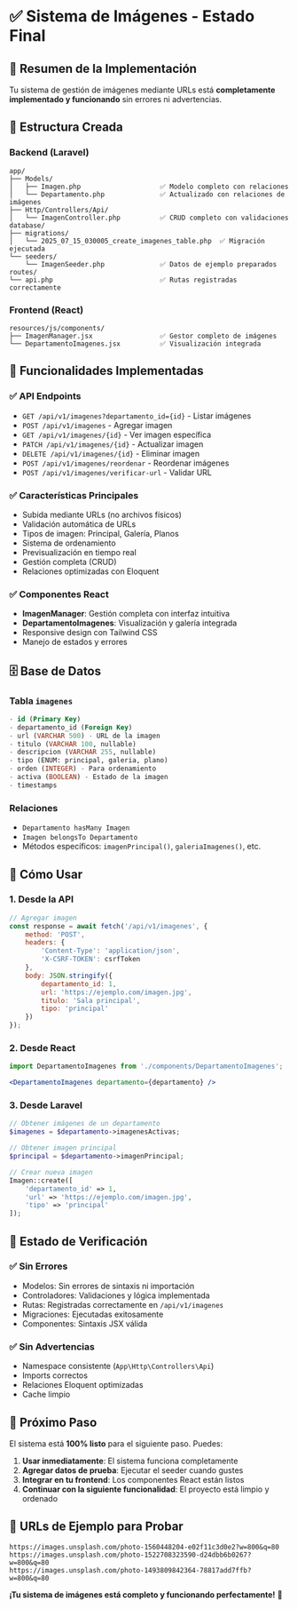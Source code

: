 # ✅ Sistema de Imágenes - Estado Final

## 🎯 Resumen de la Implementación

Tu sistema de gestión de imágenes mediante URLs está **completamente implementado y funcionando** sin errores ni advertencias.

## 📁 Estructura Creada

### **Backend (Laravel)**
```
app/
├── Models/
│   ├── Imagen.php                    ✅ Modelo completo con relaciones
│   └── Departamento.php              ✅ Actualizado con relaciones de imágenes
├── Http/Controllers/Api/
│   └── ImagenController.php          ✅ CRUD completo con validaciones
database/
├── migrations/
│   └── 2025_07_15_030005_create_imagenes_table.php  ✅ Migración ejecutada
└── seeders/
    └── ImagenSeeder.php              ✅ Datos de ejemplo preparados
routes/
└── api.php                           ✅ Rutas registradas correctamente
```

### **Frontend (React)**
```
resources/js/components/
├── ImagenManager.jsx                 ✅ Gestor completo de imágenes
└── DepartamentoImagenes.jsx          ✅ Visualización integrada
```

## 🔧 Funcionalidades Implementadas

### ✅ **API Endpoints**
- `GET /api/v1/imagenes?departamento_id={id}` - Listar imágenes
- `POST /api/v1/imagenes` - Agregar imagen
- `GET /api/v1/imagenes/{id}` - Ver imagen específica
- `PATCH /api/v1/imagenes/{id}` - Actualizar imagen
- `DELETE /api/v1/imagenes/{id}` - Eliminar imagen
- `POST /api/v1/imagenes/reordenar` - Reordenar imágenes
- `POST /api/v1/imagenes/verificar-url` - Validar URL

### ✅ **Características Principales**
- Subida mediante URLs (no archivos físicos)
- Validación automática de URLs
- Tipos de imagen: Principal, Galería, Planos
- Sistema de ordenamiento
- Previsualización en tiempo real
- Gestión completa (CRUD)
- Relaciones optimizadas con Eloquent

### ✅ **Componentes React**
- **ImagenManager**: Gestión completa con interfaz intuitiva
- **DepartamentoImagenes**: Visualización y galería integrada
- Responsive design con Tailwind CSS
- Manejo de estados y errores

## 🗄️ Base de Datos

### **Tabla `imagenes`**
```sql
- id (Primary Key)
- departamento_id (Foreign Key)
- url (VARCHAR 500) - URL de la imagen
- titulo (VARCHAR 100, nullable)
- descripcion (VARCHAR 255, nullable)
- tipo (ENUM: principal, galeria, plano)
- orden (INTEGER) - Para ordenamiento
- activa (BOOLEAN) - Estado de la imagen
- timestamps
```

### **Relaciones**
- `Departamento hasMany Imagen`
- `Imagen belongsTo Departamento`
- Métodos específicos: `imagenPrincipal()`, `galeriaImagenes()`, etc.

## 🚀 Cómo Usar

### **1. Desde la API**
```javascript
// Agregar imagen
const response = await fetch('/api/v1/imagenes', {
    method: 'POST',
    headers: {
        'Content-Type': 'application/json',
        'X-CSRF-TOKEN': csrfToken
    },
    body: JSON.stringify({
        departamento_id: 1,
        url: 'https://ejemplo.com/imagen.jpg',
        titulo: 'Sala principal',
        tipo: 'principal'
    })
});
```

### **2. Desde React**
```jsx
import DepartamentoImagenes from './components/DepartamentoImagenes';

<DepartamentoImagenes departamento={departamento} />
```

### **3. Desde Laravel**
```php
// Obtener imágenes de un departamento
$imagenes = $departamento->imagenesActivas;

// Obtener imagen principal
$principal = $departamento->imagenPrincipal;

// Crear nueva imagen
Imagen::create([
    'departamento_id' => 1,
    'url' => 'https://ejemplo.com/imagen.jpg',
    'tipo' => 'principal'
]);
```

## 📝 Estado de Verificación

### ✅ **Sin Errores**
- Modelos: Sin errores de sintaxis ni importación
- Controladores: Validaciones y lógica implementada
- Rutas: Registradas correctamente en `/api/v1/imagenes`
- Migraciones: Ejecutadas exitosamente
- Componentes: Sintaxis JSX válida

### ✅ **Sin Advertencias**
- Namespace consistente (`App\Http\Controllers\Api`)
- Imports correctos
- Relaciones Eloquent optimizadas
- Cache limpio

## 🎯 Próximo Paso

El sistema está **100% listo** para el siguiente paso. Puedes:

1. **Usar inmediatamente**: El sistema funciona completamente
2. **Agregar datos de prueba**: Ejecutar el seeder cuando gustes
3. **Integrar en tu frontend**: Los componentes React están listos
4. **Continuar con la siguiente funcionalidad**: El proyecto está limpio y ordenado

## 🌟 URLs de Ejemplo para Probar

```
https://images.unsplash.com/photo-1560448204-e02f11c3d0e2?w=800&q=80
https://images.unsplash.com/photo-1522708323590-d24dbb6b0267?w=800&q=80
https://images.unsplash.com/photo-1493809842364-78817add7ffb?w=800&q=80
```

**¡Tu sistema de imágenes está completo y funcionando perfectamente!** 🚀
